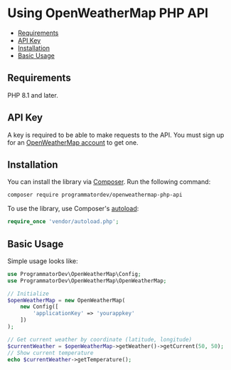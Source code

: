 # Using OpenWeatherMap PHP API

- [Requirements](#requirements)
- [API Key](#api-key)
- [Installation](#installation)
- [Basic Usage](#basic-usage)

## Requirements

PHP 8.1 and later.

## API Key

A key is required to be able to make requests to the API.
You must sign up for an [OpenWeatherMap account](https://openweathermap.org/appid#signup) to get one.

## Installation

You can install the library via [Composer](https://getcomposer.org/). Run the following command:

```bash
composer require programmatordev/openweathermap-php-api
```

To use the library, use Composer's [autoload](https://getcomposer.org/doc/01-basic-usage.md#autoloading):

```php
require_once 'vendor/autoload.php';
```

## Basic Usage

Simple usage looks like:

```php
use ProgrammatorDev\OpenWeatherMap\Config;
use ProgrammatorDev\OpenWeatherMap\OpenWeatherMap;

// Initialize
$openWeatherMap = new OpenWeatherMap(
    new Config([
        'applicationKey' => 'yourappkey'
    ])
);

// Get current weather by coordinate (latitude, longitude)
$currentWeather = $openWeatherMap->getWeather()->getCurrent(50, 50);
// Show current temperature
echo $currentWeather->getTemperature();
```